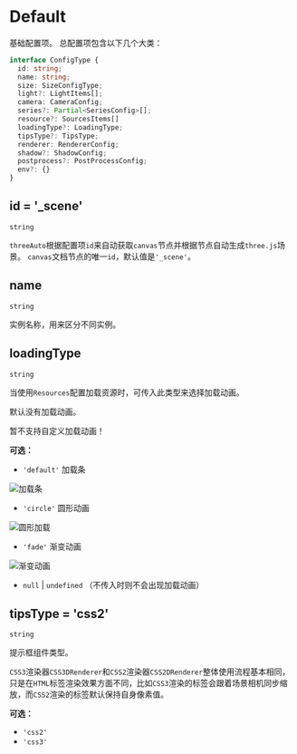 # Default

基础配置项。
总配置项包含以下几个大类：

```typescript
interface ConfigType {
  id: string;
  name: string;
  size: SizeConfigType;
  light?: LightItems[];
  camera: CameraConfig;
  series?: Partial<SeriesConfig>[];
  resource?: SourcesItems[]
  loadingType?: LoadingType;
  tipsType?: TipsType;
  renderer: RendererConfig;
  shadow?: ShadowConfig;
  postprocess?: PostProcessConfig;
  env?: {} 
}
```

## id = '\_scene'

`string`

`threeAuto`根据配置项`id`来自动获取`canvas`节点并根据节点自动生成`three.js`场景。
`canvas`文档节点的唯一`id`，默认值是`'_scene'`。

## name

`string`

实例名称，用来区分不同实例。

## loadingType

`string`

当使用`Resources`配置加载资源时，可传入此类型来选择加载动画。

默认没有加载动画。

暂不支持自定义加载动画！

**可选：**

- `'default'` 加载条

![加载条](https://img.picgo.net/2024/12/13/image4cca4c73abdbed71.png)

- `'circle'` 圆形动画

![圆形加载](https://img.picgo.net/2024/12/13/imagea64b6b6ec44195dc.png)

- `'fade'` 渐变动画

![渐变动画](https://img.picgo.net/2024/12/13/image7e4351e97974dc81.png)

- `null` | `undefined` （不传入时则不会出现加载动画）

## tipsType = 'css2'

`string`

提示框组件类型。

`CSS3`渲染器`CSS3DRenderer`和`CSS2`渲染器`CSS2DRenderer`整体使用流程基本相同，只是在`HTML`标签渲染效果方面不同，比如`CSS3`渲染的标签会跟着场景相机同步缩放，而`CSS2`渲染的标签默认保持自身像素值。

**可选：**

- `'css2'`
- `'css3'`
